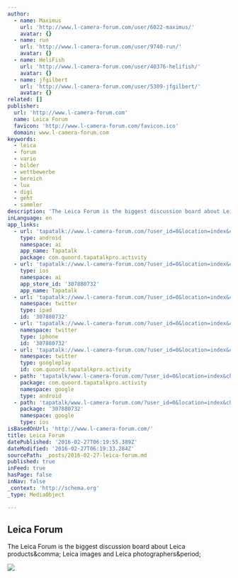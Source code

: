```yaml
---
author:
  - name: Maximus
    url: 'http://www.l-camera-forum.com/user/6022-maximus/'
    avatar: {}
  - name: run
    url: 'http://www.l-camera-forum.com/user/9740-run/'
    avatar: {}
  - name: HeliFish
    url: 'http://www.l-camera-forum.com/user/40376-helifish/'
    avatar: {}
  - name: jfgilbert
    url: 'http://www.l-camera-forum.com/user/5309-jfgilbert/'
    avatar: {}
related: []
publisher:
  url: 'http://www.l-camera-forum.com'
  name: Leica Forum
  favicon: 'http://www.l-camera-forum.com/favicon.ico'
  domain: www.l-camera-forum.com
keywords:
  - leica
  - forum
  - vario
  - bilder
  - wettbewerbe
  - bereich
  - lux
  - digi
  - geht
  - sammler
description: 'The Leica Forum is the biggest discussion board about Leica products, Leica images and Leica photographers.'
inLanguage: en
app_links:
  - url: 'tapatalk://www.l-camera-forum.com/?user_id=0&location=index&channel=facebook-indexing'
    type: android
    namespace: ai
    app_name: Tapatalk
    package: com.quoord.tapatalkpro.activity
  - url: 'tapatalk://www.l-camera-forum.com/?user_id=0&location=index&channel=facebook-indexing'
    type: ios
    namespace: ai
    app_store_id: '307880732'
    app_name: Tapatalk
  - url: 'tapatalk://www.l-camera-forum.com/?user_id=0&location=index&channel=twitter-indexing'
    namespace: twitter
    type: ipad
    id: '307880732'
  - url: 'tapatalk://www.l-camera-forum.com/?user_id=0&location=index&channel=twitter-indexing'
    namespace: twitter
    type: iphone
    id: '307880732'
  - url: 'tapatalk://www.l-camera-forum.com/?user_id=0&location=index&channel=twitter-indexing'
    namespace: twitter
    type: googleplay
    id: com.quoord.tapatalkpro.activity
  - path: 'tapatalk/www.l-camera-forum.com/?user_id=0&location=index&channel=google-indexing'
    package: com.quoord.tapatalkpro.activity
    namespace: google
    type: android
  - path: 'tapatalk/www.l-camera-forum.com/?user_id=0&location=index&channel=google-indexing'
    package: '307880732'
    namespace: google
    type: ios
isBasedOnUrl: 'http://www.l-camera-forum.com/'
title: Leica Forum
datePublished: '2016-02-27T06:19:55.389Z'
dateModified: '2016-02-27T06:19:33.284Z'
sourcePath: _posts/2016-02-27-leica-forum.md
published: true
inFeed: true
hasPage: false
inNav: false
_context: 'http://schema.org'
_type: MediaObject

---
```

<article style=""><h1>Leica Forum</h1><p>The Leica Forum is the biggest discussion board about Leica products&amp;comma; Leica images and Leica photographers&amp;period;</p><img src="http://cdn.l-camera-forum.com/public/style_images/master/meta_image.png" /></article>